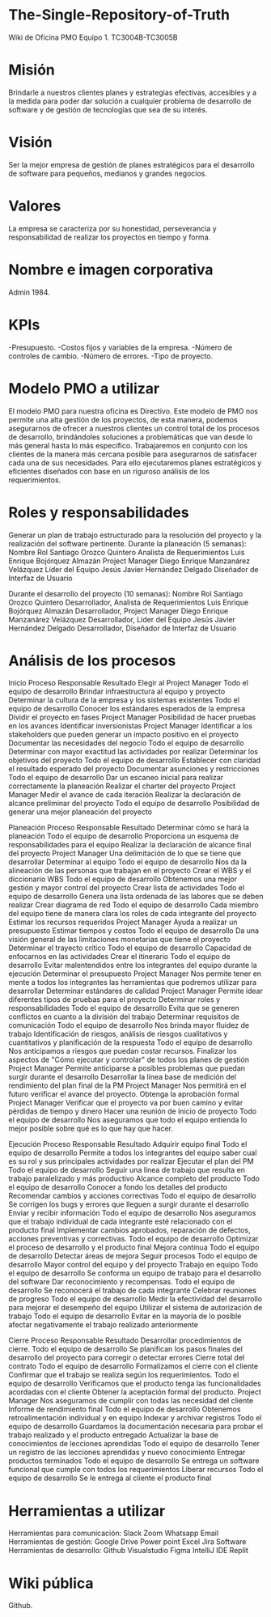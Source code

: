# The-Single-Repository-of-Truth
Wiki de Oficina PMO Equipo 1.  TC3004B-TC3005B

# Misión
Brindarle a nuestros clientes planes y estrategias efectivas, accesibles y a la medida para poder dar solución a cualquier problema de desarrollo de software y de gestión de tecnologías que sea de su interés.

# Visión
Ser la mejor empresa de gestión de planes estratégicos para el desarrollo de software para pequeños, medianos y grandes negocios.

# Valores
La empresa se caracteriza por su honestidad,  perseverancia y responsabilidad de realizar los proyectos en tiempo y forma.

# Nombre e imagen corporativa
Admin 1984.

# KPIs
-Presupuesto.
-Costos fijos y variables de la empresa.
-Número de controles de cambio. 
-Número de errores.
-Tipo de proyecto.

# Modelo PMO a utilizar
El modelo PMO para nuestra oficina es Directivo. 
Este modelo de PMO nos permite una alta gestión de los proyectos, de esta manera, podemos asegurarnos de ofrecer a nuestros clientes un control total de los procesos de desarrollo, brindándoles soluciones a problemáticas que van desde lo más general hasta lo más específico.
Trabajaremos en conjunto con los clientes de la manera más cercana posible para asegurarnos de satisfacer cada una de sus necesidades. Para ello ejecutaremos planes estratégicos y eficientes diseñados con base en un riguroso análisis de los requerimientos.

# Roles y responsabilidades
Generar un plan de trabajo estructurado para la resolución del proyecto y la realización del software pertinente.
Durante la planeación (5 semanas):
Nombre
Rol
Santiago Orozco Quintero
Analista de Requerimientos
Luis Enrique Bojórquez Almazán
Project Manager
Diego Enrique Manzanárez Velázquez
Líder del Equipo
Jesús Javier Hernández Delgado
Diseñador de Interfaz de Usuario





Durante el desarrollo del proyecto (10 semanas): 
Nombre
Rol
Santiago Orozco Quintero
Desarrollador, Analista de Requerimientos
Luis Enrique Bojórquez Almazán
Desarrollador, Project Manager
Diego Enrique Manzanárez Velázquez
Desarrollador, Líder del Equipo
Jesús Javier Hernández Delgado
Desarrollador, Diseñador de Interfaz de Usuario



# Análisis de los procesos

Inicio
Proceso
Responsable
Resultado
Elegir al Project Manager
Todo el equipo de desarrollo
Brindar infraestructura al equipo y proyecto
Determinar la cultura de la empresa y los sistemas existentes
Todo el equipo de desarrollo
Conocer los estándares esperados de la empresa
Dividir el proyecto en fases
Project Manager
 Posibilidad de hacer pruebas en los avances
Identificar inversionistas
Project Manager
Identificar a los stakeholders que pueden generar un impacto positivo en el proyecto
Documentar las necesidades del negocio
Todo el equipo de desarrollo
Determinar con mayor exactitud las actividades por realizar
Determinar los objetivos del proyecto
Todo el equipo de desarrollo
Establecer con claridad el resultado esperado del proyecto
Documentar asunciones y restricciones
Todo el equipo de desarrollo
Dar un escaneo inicial para realizar correctamente la planeación
Realizar el charter del proyecto
Project Manager
Medir el avance de cada iteración
Realizar la declaración de alcance preliminar del proyecto
Todo el equipo de desarrollo
Posibilidad de generar una mejor planeación del proyecto


Planeación
Proceso
Responsable
Resultado
Determinar cómo se hará la planeación
Todo el equipo de desarrollo
Proporciona un esquema de responsabilidades para el equipo
Realizar la declaración de alcance final del proyecto
Project Manager
Una delimitación de lo que se tiene que desarrollar
Determinar al equipo
Todo el equipo de desarrollo 
Nos da la alineación de las personas que trabajan en el proyecto
Crear el WBS y el diccionario WBS
Todo el equipo de desarrollo
Obtenemos una mejor gestión y mayor control del proyecto 
Crear lista de actividades
Todo el equipo de desarrollo
Genera una lista ordenada de las labores que se deben realizar
Crear diagrama de red
Todo el equipo de desarrollo
Cada miembro del equipo tiene de manera clara los roles de cada integrante del proyecto
Estimar los recursos requeridos
Project Manager
Ayuda a realizar un presupuesto
Estimar tiempos y costos
Todo el equipo de desarrollo
Da una visión general de las limitaciones monetarias que tiene el proyecto
Determinar el trayecto crítico
Todo el equipo de desarrollo
Capacidad de enfocarnos en las actividades 
Crear el itinerario
Todo el equipo de desarrollo
Evitar malentendidos entre los integrantes del equipo durante la ejecución
Determinar el presupuesto
Project Manager
Nos permite tener en mente a todos los integrantes las herramientas que podremos utilizar para desarrollar
Determinar estándares de calidad
Project Manager
Permite idear diferentes tipos de pruebas para el proyecto 
Determinar roles y responsabilidades
Todo el equipo de desarrollo
Evita que se generen conflictos en cuanto a la división del trabajo
Determinar requisitos de comunicación
Todo el equipo de desarrollo
Nos brinda mayor fluidez de trabajo
Identificación de riesgos, análisis de riesgos cualitativos y cuantitativos y planificación de la respuesta
Todo el equipo de desarrollo
Nos anticipamos a riesgos que puedan costar recursos.
Finalizar los aspectos de "Cómo ejecutar y controlar" de todos los planes de gestión
Project Manager
Permite anticiparse a posibles problemas que puedan surgir durante el desarrollo
Desarrollar la línea base de medición del rendimiento del plan final de la PM
Project Manager
Nos permitirá en el futuro verificar el avance del proyecto.
Obtenga la aprobación formal
Project Manager
Verificar que el proyecto va por buen camino y evitar pérdidas de tiempo y dinero
Hacer una reunión de inicio de proyecto
Todo el equipo de desarrollo
Nos aseguramos que todo el equipo entienda lo mejor posible sobre qué es lo que hay que hacer.


Ejecución
Proceso
Responsable
Resultado
Adquirir equipo final
Todo el equipo de desarrollo
Permite a todos los integrantes del equipo saber cual es su rol y sus principales actividades por realizar
Ejecutar el plan del PM
Todo el equipo de desarrollo
Seguir una línea de trabajo que resulta en trabajo paralelizado y más productivo
Alcance completo del producto
Todo el equipo de desarrollo
Conocer a fondo los detalles del producto 
Recomendar cambios y acciones correctivas
Todo el equipo de desarrollo
Se corrigen los bugs y errores que lleguen a surgir durante el desarrollo
Enviar y recibir información
Todo el equipo de desarrollo
Nos aseguramos que el trabajo individual de cada integrante esté relacionado con el producto final
Implementar cambios aprobados, reparación de defectos, acciones preventivas y correctivas.
Todo el equipo de desarrollo
Optimizar el proceso de desarrollo y el producto final
Mejora continua
Todo el equipo de desarrollo
Detectar áreas de mejora
Seguir procesos
Todo el equipo de desarrollo
Mayor control del equipo y del proyecto
Trabajo en equipo
Todo el equipo de desarrollo
Se conforma un equipo de trabajo para el desarrollo del software
Dar reconocimiento y recompensas.
Todo el equipo de desarrollo
Se reconocerá el trabajo de cada integrante
Celebrar reuniones de progreso
Todo el equipo de desarrollo
Medir la efectividad del desarrollo para mejorar el desempeño del equipo
Utilizar el sistema de autorización de trabajo
Todo el equipo de desarrollo
Evitar en la mayoría de lo posible afectar negativamente el trabajo realizado anteriormente



Cierre
Proceso
Responsable
Resultado
Desarrollar procedimientos de cierre.
Todo el equipo de desarrollo
Se planifican los pasos finales del desarrollo del proyecto para corregir o detectar errores
Cierre total del contrato
Todo el equipo de desarrollo
Formalizamos el cierre con el cliente
Confirmar que el trabajo se realiza según los requerimientos.
Todo el equipo de desarrollo
Verificamos que el producto tenga las funcionalidades acordadas con el cliente
Obtener la aceptación formal del producto.
Project Manager
Nos aseguramos de cumplir con todas las necesidad del cliente
Informe de rendimiento final
Todo el equipo de desarrollo
Obtenemos retroalimentación individual y en equipo 
Indexar y archivar registros
Todo el equipo de desarrollo
Guardamos la documentación necesaria para probar el trabajo realizado y el producto entregado
Actualizar la base de conocimientos de lecciones aprendidas
Todo el equipo de desarrollo
Tener un registro de las lecciones aprendidas y nuevo conocimiento
Entregar productos terminados
Todo el equipo de desarrollo
Se entrega un software funcional que cumple con todos los requerimientos
Liberar recursos
 Todo el equipo de desarrollo
Se le entrega al cliente el producto final


# Herramientas a utilizar
Herramientas para comunicación:
Slack
Zoom
Whatsapp
Email
Herramientas de gestión:
Google Drive
Power point
Excel
Jira Software
Herramientas de desarrollo:
Github
Visualstudio
Figma
IntelliJ IDE
Replit

# Wiki pública
Github.
